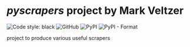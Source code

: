 

# *pyscrapers* project by Mark Veltzer

![Code style: black](https://img.shields.io/badge/code%20style-black-000000.svg)
![GitHub](https://img.shields.io/github/license/veltzer/pyscrapers)
![PyPI](https://img.shields.io/pypi/v/pyscrapers)
![PyPI - Format](https://img.shields.io/pypi/format/pyscrapers)

project to produce various useful scrapers

